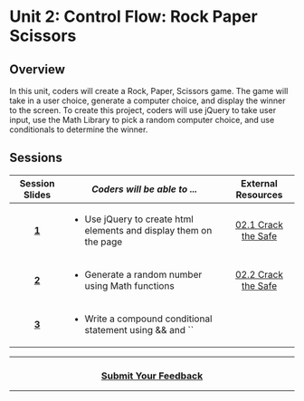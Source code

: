 # Unit 2: Control Flow: Rock Paper Scissors

## Overview
In this unit, coders will create a Rock, Paper, Scissors game. The game will take in a user choice, generate a computer choice, and display the winner to the screen. To create this project, coders will use jQuery to take user input, use the Math Library to pick a random computer choice, and use conditionals to determine the winner.

## Sessions 
|Session Slides|*Coders will be able to ...*|External Resources
|:-------:|-------|:-------:|
|[**1**](https://drive.google.com/open?id=1JdZRNE4y1aPOwdnG21Wx8S1eFIwoBy9U9d83YoSNsD0)|<ul><li>Use jQuery to create html elements and display them on the page</li><ul>|[02.1 Crack the Safe](https://docs.google.com/presentation/d/1sEPBp42DDjv0hWE-H6ktNy0ao9DVryEnyEWkyWhjQVw/edit)| 
|[**2**](https://drive.google.com/open?id=1Q7HBeCbPQBypF-f93ExeFO82OWTvTgAalh-lPJ3Ktig)|<ul><li>Generate a random number using Math functions</li></ul>|[02.2 Crack the Safe](https://docs.google.com/presentation/d/14Lz1EDi4FZcQBsIXB42fffBZmgS6I_pVF8chFIs7PEk/edit#slide=id.g6162f10bc2_0_0)| 
|[**3**](https://drive.google.com/open?id=1ySVXf8US86J8HhyulyZq7JxjZUGGzbuZqaermqmQ9_A)|<ul><li>Write a compound conditional statement using && and ``||`` </li></ul>|[02.3 Crack the Safe](https://docs.google.com/presentation/d/1tV4rGwOdKE8ECFttEFaHzpLEtHNTWgzLS92Bj8OMwjw/edit#slide=id.g61d39f2601_0_0)| 
----
<h3 align="center"><a href="https://docs.google.com/forms/d/e/1FAIpQLSeLpI-m6UKvIxk97F8R1iidFRaYXJ3dfcUuIjx2Pz0WMfO1SA/viewform">Submit Your Feedback</a>  </h3>

----
